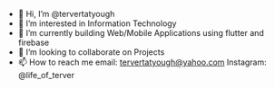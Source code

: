 - 👋 Hi, I’m @tervertatyough
- 👀 I’m interested in Information Technology
- 🌱 I’m currently building Web/Mobile Applications using flutter and firebase
- 💞️ I’m looking to collaborate on Projects 
- 📫 How to reach me email: tervertatyough@yahoo.com Instagram: @life_of_terver

<!---
tervertatyough/tervertatyough is a ✨ special ✨ repository because its `README.md` (this file) appears on your GitHub profile.
You can click the Preview link to take a look at your changes.
--->
